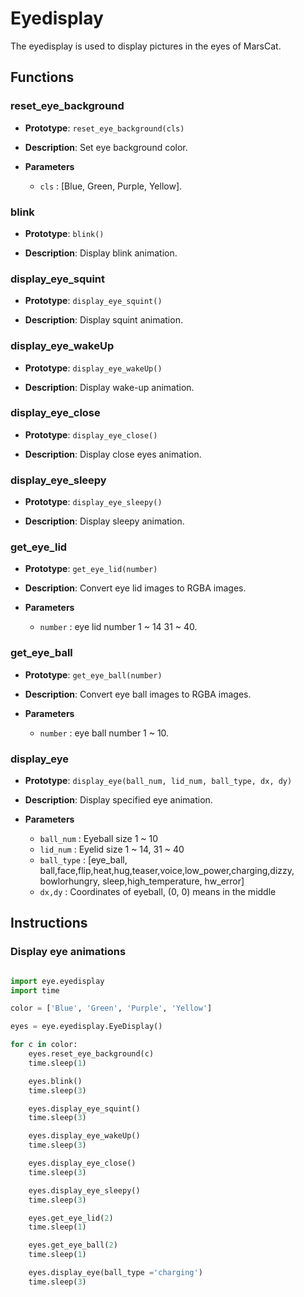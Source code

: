 <!--
Copyright (c) 2019 Elephant Robotics, Inc. All rights reserved.

Using this MarsAI source code is subject to the terms and conditions of Apache 2.0 License. Check LICENSE for more information
-->

# Eyedisplay

The eyedisplay is used to display pictures in the eyes of MarsCat.

## Functions

### reset_eye_background

- **Prototype**: `reset_eye_background(cls)`

- **Description**: Set eye background color.

- **Parameters**

  - `cls` : [Blue, Green, Purple, Yellow].


### blink

- **Prototype**: `blink()`

- **Description**: Display blink animation.

### display_eye_squint

- **Prototype**: `display_eye_squint()`

- **Description**: Display squint animation.

### display_eye_wakeUp

- **Prototype**: `display_eye_wakeUp()`

- **Description**: Display wake-up animation.

### display_eye_close

- **Prototype**: `display_eye_close()`

- **Description**: Display close eyes animation.

### display_eye_sleepy

- **Prototype**: `display_eye_sleepy()`

- **Description**: Display sleepy animation.

### get_eye_lid

- **Prototype**: `get_eye_lid(number)`

- **Description**: Convert eye lid images to RGBA images.

- **Parameters**

  - `number` : eye lid number 1 ~ 14 31 ~ 40.

### get_eye_ball

- **Prototype**: `get_eye_ball(number)`

- **Description**: Convert eye ball images to RGBA images.

- **Parameters**

  - `number` : eye ball number 1 ~ 10.

### display_eye

- **Prototype**: `display_eye(ball_num, lid_num, ball_type, dx, dy)`

- **Description**: Display specified eye animation.

- **Parameters**

  - `ball_num` : Eyeball size 1 ~ 10
  - `lid_num` : Eyelid size 1 ~ 14, 31 ~ 40 
  - `ball_type` : [eye_ball, ball,face,flip,heat,hug,teaser,voice,low_power,charging,dizzy, bowlorhungry, sleep,high_temperature, hw_error]
  - `dx,dy` : Coordinates of eyeball, (0, 0) means in the middle


## Instructions

### Display eye animations

```python

import eye.eyedisplay
import time

color = ['Blue', 'Green', 'Purple', 'Yellow']

eyes = eye.eyedisplay.EyeDisplay()

for c in color:
    eyes.reset_eye_background(c)
    time.sleep(1)

    eyes.blink()
    time.sleep(3)

    eyes.display_eye_squint()
    time.sleep(3)

    eyes.display_eye_wakeUp()
    time.sleep(3)

    eyes.display_eye_close()
    time.sleep(3)

    eyes.display_eye_sleepy()
    time.sleep(3)

    eyes.get_eye_lid(2)
    time.sleep(1)

    eyes.get_eye_ball(2)
    time.sleep(1)

    eyes.display_eye(ball_type ='charging')
    time.sleep(3)

```
